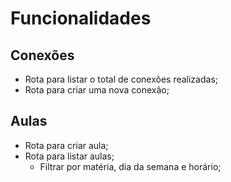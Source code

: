 # Funcionalidades

## Conexões

- Rota para listar o total de conexões realizadas;
- Rota para criar uma nova conexão;

## Aulas

- Rota para criar aula;
- Rota para listar aulas;
  - Filtrar por matéria, dia da semana e horário;
